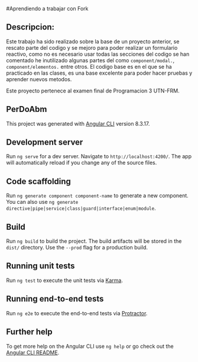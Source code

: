 #Aprendiendo a trabajar con Fork

## Descripcion: 

Este trabajo ha sido realizado sobre la base de un proyecto anterior, se rescato parte del codigo y se mejoro para poder realizar un  formulario reactivo, como no es necesario usar todas las secciones del codigo se han comentado he inutilizado algunas partes del como `component/modal.`, `component/elementos.` entre otros. El codigo base es en el que se ha practicado en las clases, es una base excelente para poder hacer pruebas y aprender nuevos metodos.

Este proyecto pertenece al examen final de Programacion 3 UTN-FRM.


## PerDoAbm

This project was generated with [Angular CLI](https://github.com/angular/angular-cli) version 8.3.17.

## Development server

Run `ng serve` for a dev server. Navigate to `http://localhost:4200/`. The app will automatically reload if you change any of the source files.

## Code scaffolding

Run `ng generate component component-name` to generate a new component. You can also use `ng generate directive|pipe|service|class|guard|interface|enum|module`.

## Build

Run `ng build` to build the project. The build artifacts will be stored in the `dist/` directory. Use the `--prod` flag for a production build.

## Running unit tests

Run `ng test` to execute the unit tests via [Karma](https://karma-runner.github.io).

## Running end-to-end tests

Run `ng e2e` to execute the end-to-end tests via [Protractor](http://www.protractortest.org/).

## Further help

To get more help on the Angular CLI use `ng help` or go check out the [Angular CLI README](https://github.com/angular/angular-cli/blob/master/README.md).
